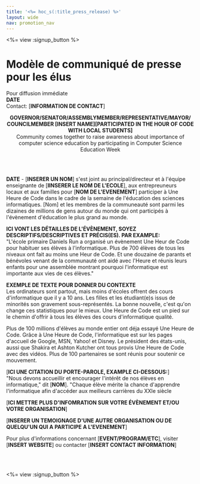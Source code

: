 ```yaml
---
title: '<%= hoc_s(:title_press_release) %>'
layout: wide
nav: promotion_nav
---
```

<%= view :signup_button %>

# Modèle de communiqué de presse pour les élus

Pour diffusion immédiate  
**DATE**  
Contact: [**INFORMATION DE CONTACT**]  
  


<strong>

<center>
  GOVERNOR/SENATOR/ASSEMBLYMEMBER/REPRESENTATIVE/MAYOR/ COUNCILMEMBER [INSERT NAME][PARTICIPATED IN THE HOUR OF CODE WITH LOCAL STUDENTS]</strong><br /> Community comes together to raise awareness about importance of computer science education by participating in Computer Science Education Week
</center>

<br /> <br /></p> 

<p>
  <strong>DATE</strong> - [<strong>INSERER UN NOM</strong>] s'est joint au principal/directeur et à l'équipe enseignante de [<strong>IINSERER LE NOM DE L'ECOLE</strong>], aux entrepreuneurs locaux et aux familles pour [<strong>NOM DE L'EVENEMENT</strong>] participer à Une Heure de Code dans le cadre de la semaine de l'éducation des sciences informatiques. [Nom] et les membres de la communeauté sont parmi les dizaines de millions de gens autour du monde qui ont participés à l'évènement d'éducation le plus grand au monde.
</p>

<p>
  <strong>ICI VONT LES DÉTAILLES DE L'ÉVÈNEMENT, SOYEZ DESCRIPTIFS/DESCRIPTIVES ET PRÉCIS(ES). PAR EXAMPLE:</strong><br />"L'école primaire Daniels Run a organisé un évènement Une Heur de Code pour habituer ses élèves à l'informatique. Plus de 700 élèves de tous les niveaux ont fait au moins une Heur de Code. Et une douzaine de parants et bénévoles venant de la communauté ont aidé avec l'Heure et réunis leurs enfants pour une assemblée montrant pourquoi l'informatique est importante aux vies de ces élèves."
</p>

<p>
  <strong>EXEMPLE DE TEXTE POUR DONNER DU CONTEXTE</strong><br /> Les ordinateurs sont partout, mais moins d'écoles offrent des cours d'informatique que il y a 10 ans. Les filles et les étudiant(e)s issus de minorités son gravement sous-représentés. La bonne nouvelle, c'est qu'on change ces statistiques pour le mieux. Une Heure de Code est un pied sur le chemin d'offrir à tous les élèves des cours d'informatique qualité.
</p>

<p>
  Plus de 100 millions d'élèves au monde entier ont déja essayé Une Heure de Code. Grâce à Une Heure de Code, l'informatique est sur les pages d'accueil de Google, MSN, Yahoo! et Disney. Le président des états-unis, aussi que Shakira et Ashton Kutcher ont tous provis Une Heure de Code avec des vidéos. Plus de 100 partenaires se sont réunis pour soutenir ce mouvement.
</p>

<p>
  [<strong>ICI UNE CITATION DU PORTE-PAROLE, EXAMPLE CI-DESSOUS:</strong>]<br /> "Nous devons accueillir et encourager l'intérêt de nos élèves en informatique," dit [<strong>NOM</strong>]. "Chaque élève mérite la chance d'apprendre l'informatique afin d'accéder aux meilleurs carrières du XXIe siècle
</p>

<p>
  [<strong>ICI METTRE PLUS D'INFOMRATION SUR VOTRE ÉVÈNEMENT ET/OU VOTRE ORGANISATION</strong>]
</p>

<p>
  [<strong>INSERER UN TEMOIGNAGE D'UNE AUTRE ORGANISATION OU DE QUELQU'UN QUI A PARTICIPE A L'EVENEMENT</strong>]
</p>

<p>
  Pour plus d'informations concernant [<strong>EVENT/PROGRAM/ETC</strong>], visiter [<strong>INSERT WEBSITE</strong>] ou contacter [<strong>INSERT CONTACT INFORMATION</strong>]
</p>

<p>
  <br /> <br />
</p>

<p>
  <%= view :signup_button %>
</p>